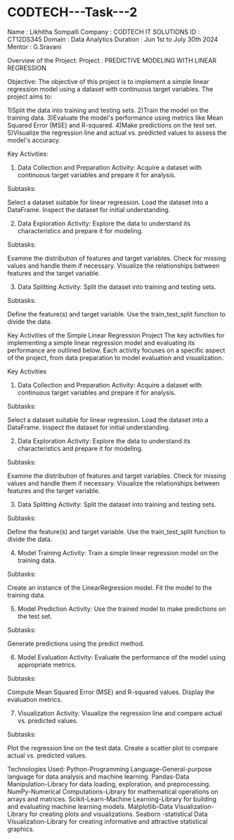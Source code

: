 # CODTECH---Task---2

Name : Likhitha Sompalli
Company : CODTECH IT SOLUTIONS
ID : CT12DS345
Domain : Data Analytics
Duration : Jun 1st to July 30th 2024
Mentor : G.Sravani

Overview of the Project:
Project : PREDICTIVE MODELING WITH LINEAR REGRESSION

Objective:
The objective of this project is to implement a simple linear regression model using a dataset with continuous target variables. The project aims to:

1)Split the data into training and testing sets.
2)Train the model on the training data.
3)Evaluate the model's performance using metrics like Mean Squared Error (MSE) and R-squared.
4)Make predictions on the test set.
5)Visualize the regression line and actual vs. predicted values to assess the model's accuracy.

Key Activities:
1. Data Collection and Preparation
Activity: Acquire a dataset with continuous target variables and prepare it for analysis.

Subtasks:

Select a dataset suitable for linear regression.
Load the dataset into a DataFrame.
Inspect the dataset for initial understanding.

2. Data Exploration
Activity: Explore the data to understand its characteristics and prepare it for modeling.

Subtasks:

Examine the distribution of features and target variables.
Check for missing values and handle them if necessary.
Visualize the relationships between features and the target variable.

3. Data Splitting
Activity: Split the dataset into training and testing sets.

Subtasks:

Define the feature(s) and target variable.
Use the train_test_split function to divide the data.


Key Activities of the Simple Linear Regression Project
The key activities for implementing a simple linear regression model and evaluating its performance are outlined below. Each activity focuses on a specific aspect of the project, from data preparation to model evaluation and visualization.

Key Activities
1. Data Collection and Preparation
Activity: Acquire a dataset with continuous target variables and prepare it for analysis.

Subtasks:

Select a dataset suitable for linear regression.
Load the dataset into a DataFrame.
Inspect the dataset for initial understanding.

2. Data Exploration
Activity: Explore the data to understand its characteristics and prepare it for modeling.

Subtasks:

Examine the distribution of features and target variables.
Check for missing values and handle them if necessary.
Visualize the relationships between features and the target variable.

3. Data Splitting
Activity: Split the dataset into training and testing sets.

Subtasks:

Define the feature(s) and target variable.
Use the train_test_split function to divide the data.

4. Model Training
Activity: Train a simple linear regression model on the training data.

Subtasks:

Create an instance of the LinearRegression model.
Fit the model to the training data.

5. Model Prediction
Activity: Use the trained model to make predictions on the test set.

Subtasks:

Generate predictions using the predict method.

6. Model Evaluation
Activity: Evaluate the performance of the model using appropriate metrics.

Subtasks:

Compute Mean Squared Error (MSE) and R-squared values.
Display the evaluation metrics.

7. Visualization
Activity: Visualize the regression line and compare actual vs. predicted values.

Subtasks:

Plot the regression line on the test data.
Create a scatter plot to compare actual vs. predicted values.

Technologies Used:
Python-Programming Language-General-purpose language for data analysis and machine learning.
Pandas-Data Manipulation-Library for data loading, exploration, and preprocessing.
NumPy-Numerical Computations-Library for mathematical operations on arrays and matrices.
Scikit-Learn-Machine Learning-Library for building and evaluating machine learning models.
Matplotlib-Data Visualization-Library for creating plots and visualizations.
Seaborn	-statistical Data Visualization-Library for creating informative and attractive statistical graphics.
